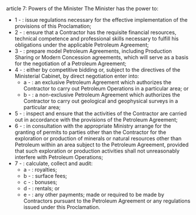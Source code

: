 article 7: Powers of the Minister 
The Minister has the power to: 
<ul>
			<li>1 - : issue regulations necessary for the effective implementation of the provisions of this Proclamation; <ul>
			</ul></li>			<li>2 - : ensure that a Contractor has the requisite financial resources, technical competence and professional skills necessary to fulfill his obligations under the applicable Petroleum Agreement; <ul>
			</ul></li>			<li>3 - : prepare model Petroleum Agreements, including Production Sharing or Modern Concession agreements, which will serve as a basis for the negotiation of a Petroleum Agreement; <ul>
			</ul></li>			<li>4 - : either by competitive bidding or, subject to the directives of the Ministerial Cabinet, by direct negotiation enter into: <ul>
						<li>a - : an exclusive Petroleum Agreement which authorizes the Contractor to carry out Petroleum Operations in a particular area; or <ul>
						</ul></li>						<li>b - : a non-exclusive Petroleum Agreement which authorizes the Contractor to carry out geological and geophysical surveys in a particular area; <ul>
						</ul></li>			</ul></li>			<li>5 - : inspect and ensure that the activities of the Contractor are carried out in accordance with the provisions of the Petroleum Agreement; <ul>
			</ul></li>			<li>6 - : in consultation with the appropriate Ministry arrange for the granting of permits to parties other than the Contractor for the exploration or production of minerals or natural resources other than Petroleum within an area subject to the Petroleum Agreement, provided that such exploration or production activities shall not unreasonably interfere with Petroleum Operations; <ul>
			</ul></li>			<li>7 - : calculate, collect and audit: <ul>
						<li>a - : royalties;<ul>
						</ul></li>						<li>b - : surface fees; <ul>
						</ul></li>						<li>c - : bonuses; <ul>
						</ul></li>						<li>d - : rentals; or <ul>
						</ul></li>						<li>e - : any other payments; 
made or required to be made by Contractors pursuant to the Petroleum Agreement or any regulations issued under this Proclamation.<ul>
						</ul></li>			</ul></li></ul>